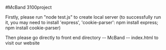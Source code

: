 #McBand
3100project

Firstly, please run "node test.js" to create local server
(to successfully run it, you may need to install 'express', 'cookie-parser': npm install express; npm install cookie-parser)

Then please go directly to front end directory -- McBand -- index.html to visit our website

